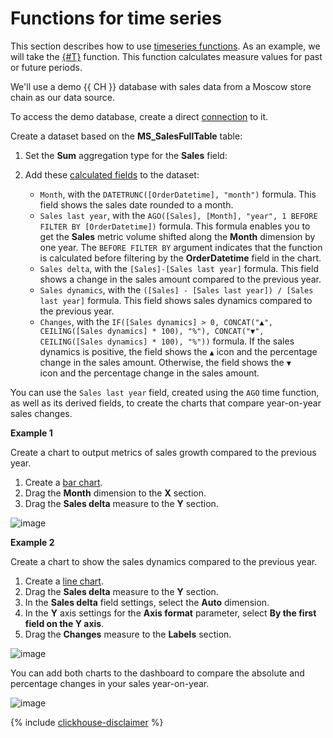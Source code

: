 # Functions for time series

This section describes how to use [timeseries functions](../function-ref/time-series-functions.md). As an example, we will take the [{#T}](../function-ref/AGO.md) function. This function calculates measure values for past or future periods.

We'll use a demo {{ CH }} database with sales data from a Moscow store chain as our data source.

To access the demo database, create a direct [connection](../tutorials/data-from-ch-to-sql-chart.md#create-connection) to it.

Create a dataset based on the **MS_SalesFullTable** table:

1. Set the **Sum** aggregation type for the **Sales** field:
1. Add these [calculated fields](../../datalens/operations/dataset/create-calculated-field.md) to the dataset:

   * `Month`, with the `DATETRUNC([OrderDatetime], "month")` formula. This field shows the sales date rounded to a month.
   * `Sales last year`, with the `AGO([Sales], [Month], "year", 1 BEFORE FILTER BY [OrderDatetime])` formula. This formula enables you to get the **Sales** metric volume shifted along the **Month** dimension by one year. The `BEFORE FILTER BY` argument indicates that the function is calculated before filtering by the **OrderDatetime** field in the chart.
   * `Sales delta`, with the `[Sales]-[Sales last year]` formula. This field shows a change in the sales amount compared to the previous year.
   * `Sales dynamics`, with the `([Sales] - [Sales last year]) / [Sales last year]` formula. This field shows sales dynamics compared to the previous year.
   * `Changes`, with the `IF([Sales dynamics] > 0, CONCAT("▲", CEILING([Sales dynamics] * 100), "%"), CONCAT("▼", CEILING([Sales dynamics] * 100), "%"))` formula. If the sales dynamics is positive, the field shows the `▲` icon and the percentage change in the sales amount. Otherwise, the field shows the `▼` icon and the percentage change in the sales amount.

You can use the `Sales last year` field, created using the `AGO` time function, as well as its derived fields, to create the charts that compare year-on-year sales changes.

**Example 1**

Create a chart to output metrics of sales growth compared to the previous year.

1. Create a [bar chart](../visualization-ref/column-chart.md).
1. Drag the **Month** dimension to the **X** section.
1. Drag the **Sales delta** measure to the **Y** section.

![image](../../_assets/datalens/solution-y-to-y/year-to-year-sales-chart.png)

**Example 2**

Create a chart to show the sales dynamics compared to the previous year.

1. Create a [line chart](../visualization-ref/line-chart.md).
1. Drag the **Sales delta** measure to the **Y** section.
1. In the **Sales delta** field settings, select the **Auto** dimension.
1. In the **Y** axis settings for the **Axis format** parameter, select **By the first field on the Y axis**.
1. Drag the **Changes** measure to the **Labels** section.

![image](../../_assets/datalens/solution-y-to-y/sales-dynamic-chart.png)

You can add both charts to the dashboard to compare the absolute and percentage changes in your sales year-on-year.

![image](../../_assets/datalens/solution-y-to-y/sales-dashboard.png)

{% include [clickhouse-disclaimer](../../_includes/clickhouse-disclaimer.md) %}